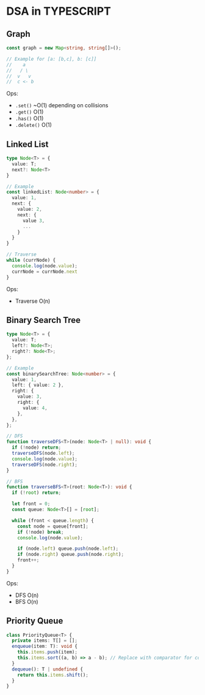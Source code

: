 # DSA in TYPESCRIPT

## Graph

```typescript
const graph = new Map<string, string[]>();

// Example for [a: [b,c], b: [c]]
//    a
//   / \
//  v   v
//  c <- b
```

Ops:

- `.set()` ~O(1) depending on collisions
- `.get()` O(1)
- `.has()` O(1)
- `.delete()` O(1)

## Linked List

```typescript
type Node<T> = {
  value: T;
  next?: Node<T>
}

// Example
const linkedList: Node<number> = {
  value: 1,
  next: {
    value: 2,
    next: {
      value 3,
      ...
    }
  }
}

// Traverse
while (currNode) {
  console.log(node.value);
  currNode = currNode.next
}
```

Ops:

- Traverse O(n)

## Binary Search Tree

```typescript
type Node<T> = {
  value: T;
  left?: Node<T>;
  right?: Node<T>;
};

// Example
const binarySearchTree: Node<number> = {
  value: 1,
  left: { value: 2 },
  right: {
    value: 3,
    right: {
      value: 4,
    },
  },
};

// DFS
function traverseDFS<T>(node: Node<T> | null): void {
  if (!node) return;
  traverseDFS(node.left);
  console.log(node.value);
  traverseDFS(node.right);
}

// BFS
function traverseBFS<T>(root: Node<T>): void {
  if (!root) return;

  let front = 0;
  const queue: Node<T>[] = [root];

  while (front < queue.length) {
    const node = queue[front];
    if (!node) break;
    console.log(node.value);

    if (node.left) queue.push(node.left);
    if (node.right) queue.push(node.right);
    front++;
  }
}
```

Ops:

- DFS O(n)
- BFS O(n)

## Priority Queue

```typescript
class PriorityQueue<T> {
  private items: T[] = [];
  enqueue(item: T): void {
    this.items.push(item);
    this.items.sort((a, b) => a - b); // Replace with comparator for complex types
  }
  dequeue(): T | undefined {
    return this.items.shift();
  }
}
```
